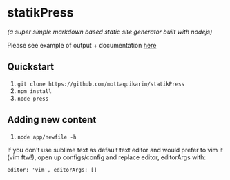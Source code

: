 # statikPress

*(a super simple markdown based static site generator built with nodejs)*

Please see example of output + documentation [here](http://mottaquikarim.github.io/statikPress/)

## Quickstart

1. `git clone https://github.com/mottaquikarim/statikPress`
2. `npm install`
3. `node press`

## Adding new content

1. `node app/newfile -h`

If you don't use sublime text as default text editor and would prefer to vim it (vim ftw!), open up configs/config and replace editor, editorArgs with:

`
    editor: 'vim',
    editorArgs: []
`


